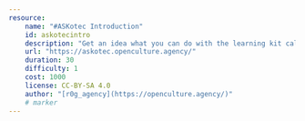 ```yaml
---
resource:
    name: "#ASKotec Introduction"
    id: askotecintro
    description: "Get an idea what you can do with the learning kit called: #ASKotec - Access to Skills and Knowledge open tech emergency case"
    url: "https://askotec.openculture.agency/"
    duration: 30
    difficulty: 1
    cost: 1000
    license: CC-BY-SA 4.0
    author: "[r0g_agency](https://openculture.agency/)"
    # marker
---
```

